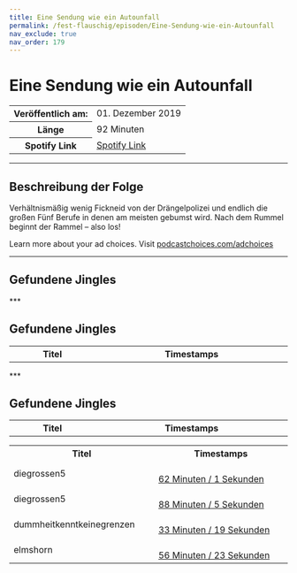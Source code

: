 ```yaml
---
title: Eine Sendung wie ein Autounfall
permalink: /fest-flauschig/episoden/Eine-Sendung-wie-ein-Autounfall
nav_exclude: true
nav_order: 179
---
```


# Eine Sendung wie ein Autounfall
<table class="resp-table dcf-table dcf-table-responsive dcf-table-bordered dcf-table-striped dcf-w-100%">
                    <tbody>
                        <tr>
                            <th scope="row">Veröffentlich am:</th>
                            <td data-label="Veröffentlich am:">01. Dezember 2019</td>
                        </tr>
                        <tr>
                            <th scope="row">Länge </th>
                            <td data-label="Länge ">92 Minuten</td>
                        </tr><tr>
                                <th scope="row">Spotify Link</th>
                                <td data-label="Spotify Link"><a href="https://open.spotify.com/episode/3h5Dp5fse5dZQgJUGzu8BR">Spotify Link</a></td>
                            </tr></tbody>
                </table>

***

## Beschreibung der Folge

<div>
Verhältnismäßig wenig Fickneid von der Drängelpolizei und endlich die großen Fünf Berufe in denen am meisten gebumst wird. Nach dem Rummel beginnt der Rammel – also los!<p> </p><p>Learn more about your ad choices. Visit <a href="https://podcastchoices.com/adchoices">podcastchoices.com/adchoices</a></p>  
</div>

***

## Gefundene Jingles

<table style="display: table;">
                                    <tr>
                                        <th class="tableColumnTitle">Titel</th>
                                        <th class="tableColumnTimestamps">Timestamps</th>
                                    </tr>
                                    ***

## Gefundene Jingles

<table style="display: table;">
                                    <tr>
                                        <th class="tableColumnTitle">Titel</th>
                                        <th class="tableColumnTimestamps">Timestamps</th>
                                    </tr>
                                    ***

## Gefundene Jingles

<table style="display: table;">
                                    <tr>
                                        <th class="tableColumnTitle">Titel</th>
                                        <th class="tableColumnTimestamps">Timestamps</th>
                                    </tr>
                                    <tr>
                                <td markdown="span"  class="tableColumnTitle">diegrossen5</td>
                                <td markdown="span" class="tableColumnTimestamps">
                                <br>
                                <a href="https://open.spotify.com/episode/3h5Dp5fse5dZQgJUGzu8BR?t=3721">
                                62 Minuten / 1 Sekunden</a>
                                </td></tr><tr>
                                <td markdown="span"  class="tableColumnTitle">diegrossen5</td>
                                <td markdown="span" class="tableColumnTimestamps">
                                <br>
                                <a href="https://open.spotify.com/episode/3h5Dp5fse5dZQgJUGzu8BR?t=5285">
                                88 Minuten / 5 Sekunden</a>
                                </td></tr><tr>
                                <td markdown="span"  class="tableColumnTitle">dummheitkenntkeinegrenzen</td>
                                <td markdown="span" class="tableColumnTimestamps">
                                <br>
                                <a href="https://open.spotify.com/episode/3h5Dp5fse5dZQgJUGzu8BR?t=1999">
                                33 Minuten / 19 Sekunden</a>
                                </td></tr><tr>
                                <td markdown="span"  class="tableColumnTitle">elmshorn</td>
                                <td markdown="span" class="tableColumnTimestamps">
                                <br>
                                <a href="https://open.spotify.com/episode/3h5Dp5fse5dZQgJUGzu8BR?t=3383">
                                56 Minuten / 23 Sekunden</a>
                                </td></tr></table>